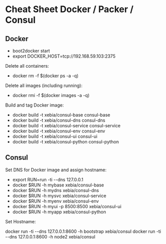 # Cheat Sheet Docker / Packer / Consul

## Docker

- boot2docker start
- export DOCKER_HOST=tcp://192.168.59.103:2375

Delete all containers:

- docker rm -f $(docker ps -a -q)

Delete all images (including running):

- docker rmi -f $(docker images -a -q)

Build and tag Docker image:

- docker build -t xebia/consul-base consul-base
- docker build -t xebia/consul-dns consul-dns
- docker build -t xebia/consul-service consul-service
- docker build -t xebia/consul-env consul-env
- docker build -t xebia/consul-ui consul-ui
- docker build -t xebia/consul-python consul-python


## Consul

Set DNS for Docker image and assign hostname:

- export RUN=run -ti --dns 127.0.0.1
- docker $RUN -h mybase xebia/consul-base
- docker $RUN -h mydns xebia/consul-dns
- docker $RUN -h mysvc xebia/consul-service
- docker $RUN -h myenv xebia/consul-env
- docker $RUN -h myui -p 8500:8500 xebia/consul-ui
- docker $RUN -h myapp xebia/consul-python



Set Hostname:

docker run -ti --dns 127.0.0.1:8600 -h bootstrap xebia/consul
docker run -ti --dns 127.0.0.1:8600 -h node2 xebia/consul
